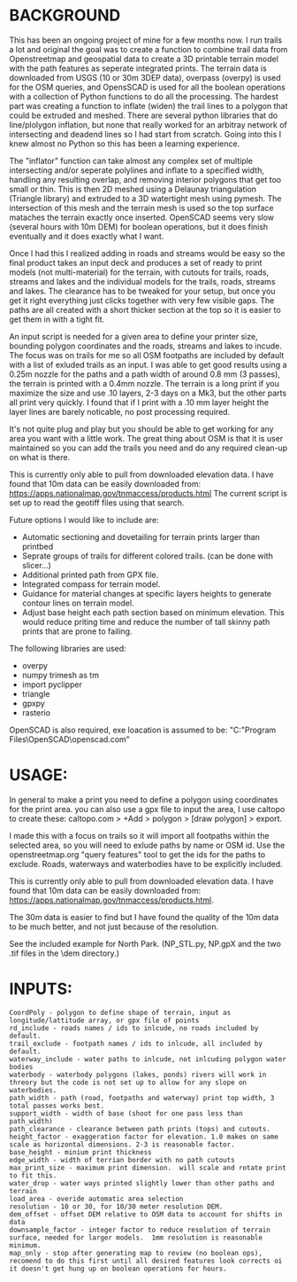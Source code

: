 # BACKGROUND
This has been an ongoing project of mine for a few months now.  I run trails a lot and original the goal was to create a function to combine trail data from Openstreetmap and geospatial data to create a 3D printable terrain model with the path features as seperate integrated prints. The terrain data is downloaded from USGS (10 or 30m 3DEP data), overpass (overpy) is used for the OSM queries, and OpensSCAD is used for all the boolean operations with a collection of Python functions to do all the processing.  The hardest part was creating a function to inflate (widen) the trail lines to a polygon that could be extruded and meshed.  There are several python libraries that do line/plolygon inflation, but none that really worked for an arbitray network of intersecting and deadend lines so I had start from scratch.  Going into this I knew almost no Python so this has been a learning experience.

The "inflator" function can take almost any complex set of multiple intersecting and/or seperate polylines and inflate to a specified width, handling any resulting overlap, and removing interior polygons that get too small or thin. This is then 2D meshed using a Delaunay triangulation (Triangle library) and extruded to a 3D watertight mesh using pymesh.  The intersection of this mesh and the terrain mesh is used so the top surface mataches the terrain exactly once inserted.  OpenSCAD seems very slow (several hours with 10m DEM) for boolean operations, but it does finish eventually and it does exactly what I want.

Once I had this I realized adding in roads and streams would be easy so the final product takes an input deck and produces a set of ready to print models (not multi-material) for the terrain, with cutouts for trails, roads, streams and lakes and the individual models for the trails, roads, streams and lakes. The clearance has to be tweaked for your setup, but once you get it right everything just clicks together with very few visible gaps.  The paths are all created with a short thicker section at the top so it is easier to get them in with a tight fit.

An input script is needed for a given area to define your printer size, bounding polygon coordinates and the roads, streams and lakes to incude.  The focus was on trails for me so all OSM footpaths are included by default with a list of exluded trails as an input.  I was able to get good results using a 0.25m nozzle for the paths and a path width of around 0.8 mm (3 passes), the terrain is printed with a 0.4mm nozzle.  The terrain is a long print if you maximize the size and use .10 layers, 2-3 days on a Mk3, but the other parts all print very quickly.  I found that if I print with a .10 mm layer height the layer lines are barely noticable, no post processing required.

It's not quite plug and play but you should be able to get working for any area you want with a little work.  The great thing about OSM is that it is user maintained so you can add the trails you need and do any required clean-up on what is there.


This is currently only able to pull from downloaded elevation data.  I have found that 10m data can be easily downloaded from:
https://apps.nationalmap.gov/tnmaccess/products.html 
The current script is set up to read the geotiff files using that search.

Future options I would like to include are:
* Automatic sectioning and dovetailing for terrain prints larger than printbed
* Seprate groups of trails for different colored trails. (can be done with slicer...)
* Additional printed path from GPX file.
* Integrated compass for terrain model.
* Guidance for material changes at specific layers heights to generate contour lines on terrain model.
* Adjust base height each path section based on minimum elevation.  This would reduce priting time and reduce the number of tall skinny path prints that are prone to failing.

The following libraries are used:
* overpy
* numpy trimesh as tm
* import pyclipper
* triangle
* gpxpy
* rasterio

OpenSCAD is also required, exe loacation is assumed to be: "C:\"Program Files\OpenSCAD\openscad.com"


# USAGE:

In general to make a print you need to define a polygon using coordinates for the print area. you can also use a gpx file to input the area, I use caltopo to create these: caltopo.com > +Add > polygon > [draw polygon] > export.

I made this with a focus on trails so it will import all footpaths within the selected area, so you will need to exlude paths by name or OSM id.  Use the openstreetmap.org "query features" tool to get the ids for the paths to exclude.  Roads, waterways and waterbodies have to be explicitly included.

This is currently only able to pull from downloaded elevation data.  I have found that 10m data can be easily downloaded from: https://apps.nationalmap.gov/tnmaccess/products.html.

The 30m data is easier to find but I have found the quality of the 10m data to be much better, and not just because of the resolution.

See the included example for North Park. (NP_STL.py, NP.gpX and the two .tif files in the \dem directory.)




# INPUTS:

    CoordPoly - polygon to define shape of terrain, input as longitude/lattitude array, or gpx file of points
    rd_include - roads names / ids to inlcude, no roads included by default.
    trail_exclude - footpath names / ids to inlcude, all included by default.
    waterway_include - water paths to inlcude, not inlcuding polygon water bodies
    waterbody - waterbody polygons (lakes, ponds) rivers will work in threory but the code is not set up to allow for any slope on waterbodies.
    path_width - path (road, footpaths and waterway) print top width, 3 total passes works best.
    support_width - width of base (shoot for one pass less than path_width)
    path_clearance - clearance between path prints (tops) and cutouts.
    height_factor - exaggeration factor for elevation. 1.0 makes on same scale as horizontal dimensions. 2-3 is reasonable factor.
    base_height - minium print thickness
    edge_width - width of terrian border with no path cutouts
    max_print_size - maximum print dimension.  will scale and rotate print to fit this.
    water_drop - water ways printed slightly lower than other paths and terrain
    load_area - overide automatic area selection
    resolution - 10 or 30, for 10/30 meter resolution DEM.
    dem_offset - offset DEM relative to OSM data to account for shifts in data
    downsample_factor - integer factor to reduce resolution of terrain surface, needed for larger models.  1mm resolution is reasonable minimum.
    map_only - stop after generating map to review (no boolean ops), recomend to do this first until all desired features look corrects oi it doesn't get hung up on boolean operations for hours.
